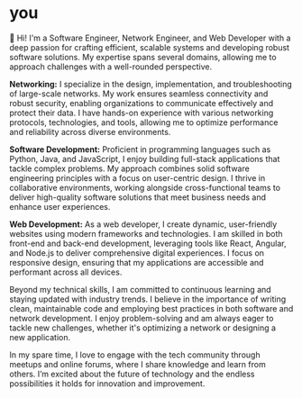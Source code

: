 # you
👋 Hi! I'm a Software Engineer, Network Engineer, and Web Developer with a deep passion for crafting efficient, scalable systems and developing robust software solutions. My expertise spans several domains, allowing me to approach challenges with a well-rounded perspective.

**Networking:** I specialize in the design, implementation, and troubleshooting of large-scale networks. My work ensures seamless connectivity and robust security, enabling organizations to communicate effectively and protect their data. I have hands-on experience with various networking protocols, technologies, and tools, allowing me to optimize performance and reliability across diverse environments.

**Software Development:** Proficient in programming languages such as Python, Java, and JavaScript, I enjoy building full-stack applications that tackle complex problems. My approach combines solid software engineering principles with a focus on user-centric design. I thrive in collaborative environments, working alongside cross-functional teams to deliver high-quality software solutions that meet business needs and enhance user experiences.

**Web Development:** As a web developer, I create dynamic, user-friendly websites using modern frameworks and technologies. I am skilled in both front-end and back-end development, leveraging tools like React, Angular, and Node.js to deliver comprehensive digital experiences. I focus on responsive design, ensuring that my applications are accessible and performant across all devices.

Beyond my technical skills, I am committed to continuous learning and staying updated with industry trends. I believe in the importance of writing clean, maintainable code and employing best practices in both software and network development. I enjoy problem-solving and am always eager to tackle new challenges, whether it's optimizing a network or designing a new application.

In my spare time, I love to engage with the tech community through meetups and online forums, where I share knowledge and learn from others. I’m excited about the future of technology and the endless possibilities it holds for innovation and improvement.
